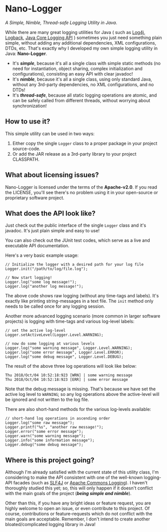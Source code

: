 # Nano-Logger
*A Simple, Nimble, Thread-safe Logging Utility in Java*. 

While there are many great logging utilities for Java ( such as [Log4j](https://logging.apache.org/log4j/), [Logback](https://logback.qos.ch/), [Java Core Logging API](https://docs.oracle.com/javase/8/docs/api/java/util/logging/package-summary.html) ) sometimes you just need something plain simple, without adding any additional dependencies, XML configurations, DTDs, etc. That's exactly why I developed my own simple logging utility in Java: **Nano-Logger**.

 - It's ***simple***, because it's all a single class with simple static methods (no need for instantiation, object sharing, complex initialization and configurations), consisting an easy API with clear javadoc!
 - It's ***nimble***, because it's all a single class, using only standard Java, without any 3rd-party dependencies, no XML configurations, and no DTDs!
 - It's ***thread-safe***, because all static logging operations are atomic, and can be safely called from different threads, without worrying about synchronization!

## How to use it?
This simple utility can be used in two ways:
 1. Either copy the single `Logger` class to a proper package in your project source-code.
 2. Or add the JAR release as a 3rd-party library to your project CLASSPATH.

## What about licensing issues?
Nano-Logger is licensed under the terms of the **Apache-v2.0**. If you read the LICENSE, you'll see there's no problem using it in your open-source or proprietary software project.

## What does the API look like?
Just check out the public interface of the single `Logger` class and it's javadoc. It's just plain simple and easy to use!

You can also check out the JUnit test codes, which serve as a live and executable API documentation.

Here's a very basic example usage:

    // Initialize the logger with a desired path for your log file
    Logger.init("/path/to/log/file.log");

    // Now start logging!
    Logger.log("some log message!");
    Logger.log("another log message!");

The above code shows raw logging (without any time-tags and labels). It's exactly like printing string-messages in a text file. The `init` method only needs to be called once for any logging session.

Another more advanced logging scenario (more common in larger software projects) is logging with time-tags and various log-level labels:

    // set the active log-level
    Logger.setActiveLevel(Logger.Level.WARNING);

    // now do some logging at various levels
    Logger.log("some warning message", Logger.Level.WARNING);
    Logger.log("some error message", Logger.Level.ERROR);
    Logger.log("some debug message", Logger.Level.DEBUG);

The result of the above three log operations will look like below:

    Thu 2018/Oct/04 10:52:18:923 [WRN] | some warning message
    Thu 2018/Oct/04 10:52:18:923 [ERR] | some error message


Note that the debug message is missing. That's because we have set the active log level to `WARNING`; so any log operations above the active-level will be ignored and not written to the log file.

There are also short-hand methods for the various log-levels available:

    // short-hand log operations in ascending order
    Logger.log("some raw message");
    Logger.printf("%s", "another raw message!");
    Logger.error("some error message");
    Logger.warn("some warning message");
    Logger.info("some information message");
    Logger.debug("some debug message");


## Where is this project going?
Although I'm already satisfied with the current state of this utility class, I'm considering to make the API consistent with one of the well-known logging-API facades (such as [SLF4J](https://www.slf4j.org/) or [Apache Commons Logging](http://commons.apache.org/proper/commons-logging/)). I haven't thoroughly studied this yet; so, this will only happen if it doesn't conflict with the main goals of the project (***being simple and nimble***).

Other than this, if you have any bright ideas or feature request, you are highly welcome to open an issue, or even contribute to this project. Of course, contributions or feature-requests which do not conflict with the main goals are acceptable. Remember, I don't intend to create another bloated/complicated logging library in Java!
